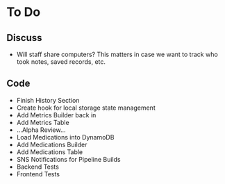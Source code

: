 # To Do

## Discuss

- Will staff share computers? This matters in case we want to track who took notes, saved records, etc.

## Code

- Finish History Section
- Create hook for local storage state management
- Add Metrics Builder back in
- Add Metrics Table
- ...Alpha Review...
- Load Medications into DynamoDB
- Add Medications Builder
- Add Medications Table
- SNS Notifications for Pipeline Builds
- Backend Tests
- Frontend Tests
